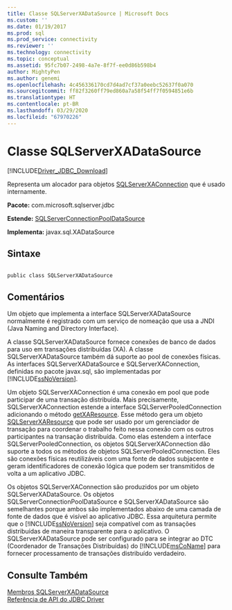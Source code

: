```yaml
---
title: Classe SQLServerXADataSource | Microsoft Docs
ms.custom: ''
ms.date: 01/19/2017
ms.prod: sql
ms.prod_service: connectivity
ms.reviewer: ''
ms.technology: connectivity
ms.topic: conceptual
ms.assetid: 95fc7b07-2498-4a7e-8f7f-ee0d86b598b4
author: MightyPen
ms.author: genemi
ms.openlocfilehash: 4c456336170cd7d4ad7cf37a0eebc52637f0a070
ms.sourcegitcommit: ff82f3260ff79ed860a7a58f54ff7f0594851e6b
ms.translationtype: HT
ms.contentlocale: pt-BR
ms.lasthandoff: 03/29/2020
ms.locfileid: "67970226"
---
```

# <a name="sqlserverxadatasource-class"></a>Classe SQLServerXADataSource
[!INCLUDE[Driver_JDBC_Download](../../../includes/driver_jdbc_download.md)]

  Representa um alocador para objetos [SQLServerXAConnection](../../../connect/jdbc/reference/sqlserverxaconnection-class.md) que é usado internamente.  
  
 **Pacote:** com.microsoft.sqlserver.jdbc  
  
 **Estende:** [SQLServerConnectionPoolDataSource](../../../connect/jdbc/reference/sqlserverconnectionpooldatasource-class.md)  
  
 **Implementa:** javax.sql.XADataSource  
  
## <a name="syntax"></a>Sintaxe  
  
```  
  
public class SQLServerXADataSource  
```  
  
## <a name="remarks"></a>Comentários  
 Um objeto que implementa a interface SQLServerXADataSource normalmente é registrado com um serviço de nomeação que usa a JNDI (Java Naming and Directory Interface).  
  
 A classe SQLServerXADataSource fornece conexões de banco de dados para uso em transações distribuídas (XA). A classe SQLServerXADataSource também dá suporte ao pool de conexões físicas. As interfaces SQLServerXADataSource e SQLServerXAConnection, definidas no pacote javax.sql, são implementadas por [!INCLUDE[ssNoVersion](../../../includes/ssnoversion-md.md)].  
  
 Um objeto SQLServerXAConnection é uma conexão em pool que pode participar de uma transação distribuída. Mais precisamente, SQLServerXAConnection estende a interface SQLServerPooledConnection adicionando o método [getXAResource](../../../connect/jdbc/reference/getxaresource-method-sqlserverxaconnection.md). Esse método gera um objeto [SQLServerXAResource](../../../connect/jdbc/reference/sqlserverxaresource-class.md) que pode ser usado por um gerenciador de transação para coordenar o trabalho feito nessa conexão com os outros participantes na transação distribuída. Como elas estendem a interface SQLServerPooledConnection, os objetos SQLServerXAConnection dão suporte a todos os métodos de objetos SQLServerPooledConnection. Eles são conexões físicas reutilizáveis com uma fonte de dados subjacente e geram identificadores de conexão lógica que podem ser transmitidos de volta a um aplicativo JDBC.  
  
 Os objetos SQLServerXAConnection são produzidos por um objeto SQLServerXADataSource. Os objetos SQLServerConnectionPoolDataSource e SQLServerXADataSource são semelhantes porque ambos são implementados abaixo de uma camada de fonte de dados que é visível ao aplicativo JDBC. Essa arquitetura permite que o [!INCLUDE[ssNoVersion](../../../includes/ssnoversion-md.md)] seja compatível com as transações distribuídas de maneira transparente para o aplicativo. O SQLServerXADataSource pode ser configurado para se integrar ao DTC (Coordenador de Transações Distribuídas) do [!INCLUDE[msCoName](../../../includes/msconame_md.md)] para fornecer processamento de transações distribuído verdadeiro.  
  
## <a name="see-also"></a>Consulte Também  
 [Membros SQLServerXADataSource](../../../connect/jdbc/reference/sqlserverxadatasource-members.md)   
 [Referência de API do JDBC Driver](../../../connect/jdbc/reference/jdbc-driver-api-reference.md)  
  
  
